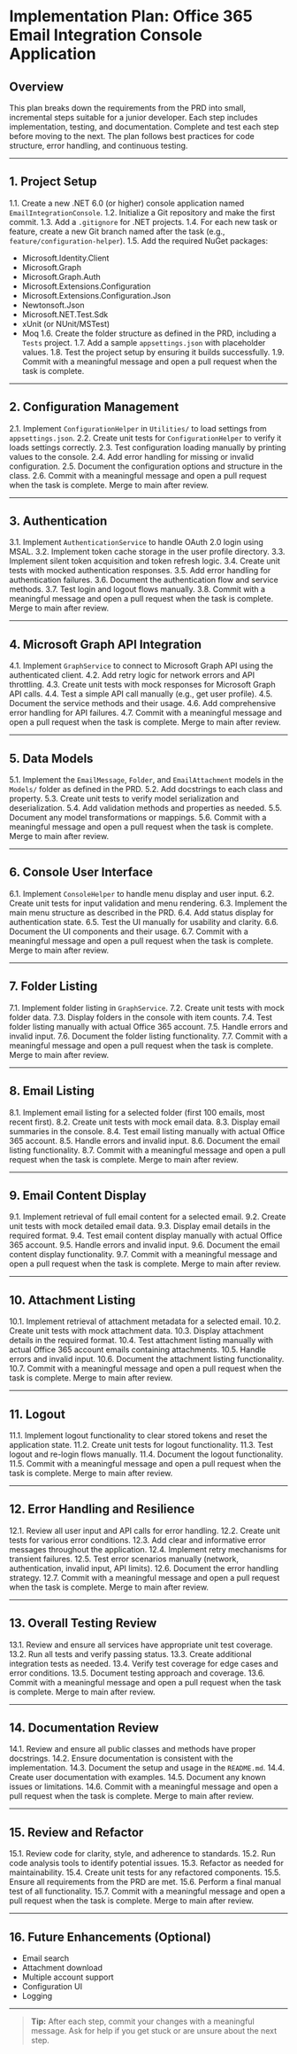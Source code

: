 # Implementation Plan: Office 365 Email Integration Console Application

## Overview
This plan breaks down the requirements from the PRD into small, incremental steps suitable for a junior developer. Each step includes implementation, testing, and documentation. Complete and test each step before moving to the next. The plan follows best practices for code structure, error handling, and continuous testing.

---

## 1. Project Setup
1.1. Create a new .NET 6.0 (or higher) console application named `EmailIntegrationConsole`.
1.2. Initialize a Git repository and make the first commit.
1.3. Add a `.gitignore` for .NET projects.
1.4. For each new task or feature, create a new Git branch named after the task (e.g., `feature/configuration-helper`).
1.5. Add the required NuGet packages:
   - Microsoft.Identity.Client
   - Microsoft.Graph
   - Microsoft.Graph.Auth
   - Microsoft.Extensions.Configuration
   - Microsoft.Extensions.Configuration.Json
   - Newtonsoft.Json
   - Microsoft.NET.Test.Sdk
   - xUnit (or NUnit/MSTest)
   - Moq
1.6. Create the folder structure as defined in the PRD, including a `Tests` project.
1.7. Add a sample `appsettings.json` with placeholder values.
1.8. Test the project setup by ensuring it builds successfully.
1.9. Commit with a meaningful message and open a pull request when the task is complete.

---

## 2. Configuration Management
2.1. Implement `ConfigurationHelper` in `Utilities/` to load settings from `appsettings.json`.
2.2. Create unit tests for `ConfigurationHelper` to verify it loads settings correctly.
2.3. Test configuration loading manually by printing values to the console.
2.4. Add error handling for missing or invalid configuration.
2.5. Document the configuration options and structure in the class.
2.6. Commit with a meaningful message and open a pull request when the task is complete. Merge to main after review.

---

## 3. Authentication
3.1. Implement `AuthenticationService` to handle OAuth 2.0 login using MSAL.
3.2. Implement token cache storage in the user profile directory.
3.3. Implement silent token acquisition and token refresh logic.
3.4. Create unit tests with mocked authentication responses.
3.5. Add error handling for authentication failures.
3.6. Document the authentication flow and service methods.
3.7. Test login and logout flows manually.
3.8. Commit with a meaningful message and open a pull request when the task is complete. Merge to main after review.

---

## 4. Microsoft Graph API Integration
4.1. Implement `GraphService` to connect to Microsoft Graph API using the authenticated client.
4.2. Add retry logic for network errors and API throttling.
4.3. Create unit tests with mock responses for Microsoft Graph API calls.
4.4. Test a simple API call manually (e.g., get user profile).
4.5. Document the service methods and their usage.
4.6. Add comprehensive error handling for API failures.
4.7. Commit with a meaningful message and open a pull request when the task is complete. Merge to main after review.

---

## 5. Data Models
5.1. Implement the `EmailMessage`, `Folder`, and `EmailAttachment` models in the `Models/` folder as defined in the PRD.
5.2. Add docstrings to each class and property.
5.3. Create unit tests to verify model serialization and deserialization.
5.4. Add validation methods and properties as needed.
5.5. Document any model transformations or mappings.
5.6. Commit with a meaningful message and open a pull request when the task is complete. Merge to main after review.

---

## 6. Console User Interface
6.1. Implement `ConsoleHelper` to handle menu display and user input.
6.2. Create unit tests for input validation and menu rendering.
6.3. Implement the main menu structure as described in the PRD.
6.4. Add status display for authentication state.
6.5. Test the UI manually for usability and clarity.
6.6. Document the UI components and their usage.
6.7. Commit with a meaningful message and open a pull request when the task is complete. Merge to main after review.

---

## 7. Folder Listing
7.1. Implement folder listing in `GraphService`.
7.2. Create unit tests with mock folder data.
7.3. Display folders in the console with item counts.
7.4. Test folder listing manually with actual Office 365 account.
7.5. Handle errors and invalid input.
7.6. Document the folder listing functionality.
7.7. Commit with a meaningful message and open a pull request when the task is complete. Merge to main after review.

---

## 8. Email Listing
8.1. Implement email listing for a selected folder (first 100 emails, most recent first).
8.2. Create unit tests with mock email data.
8.3. Display email summaries in the console.
8.4. Test email listing manually with actual Office 365 account.
8.5. Handle errors and invalid input.
8.6. Document the email listing functionality.
8.7. Commit with a meaningful message and open a pull request when the task is complete. Merge to main after review.

---

## 9. Email Content Display
9.1. Implement retrieval of full email content for a selected email.
9.2. Create unit tests with mock detailed email data.
9.3. Display email details in the required format.
9.4. Test email content display manually with actual Office 365 account.
9.5. Handle errors and invalid input.
9.6. Document the email content display functionality.
9.7. Commit with a meaningful message and open a pull request when the task is complete. Merge to main after review.

---

## 10. Attachment Listing
10.1. Implement retrieval of attachment metadata for a selected email.
10.2. Create unit tests with mock attachment data.
10.3. Display attachment details in the required format.
10.4. Test attachment listing manually with actual Office 365 account emails containing attachments.
10.5. Handle errors and invalid input.
10.6. Document the attachment listing functionality.
10.7. Commit with a meaningful message and open a pull request when the task is complete. Merge to main after review.

---

## 11. Logout
11.1. Implement logout functionality to clear stored tokens and reset the application state.
11.2. Create unit tests for logout functionality.
11.3. Test logout and re-login flows manually.
11.4. Document the logout functionality.
11.5. Commit with a meaningful message and open a pull request when the task is complete. Merge to main after review.

---

## 12. Error Handling and Resilience
12.1. Review all user input and API calls for error handling.
12.2. Create unit tests for various error conditions.
12.3. Add clear and informative error messages throughout the application.
12.4. Implement retry mechanisms for transient failures.
12.5. Test error scenarios manually (network, authentication, invalid input, API limits).
12.6. Document the error handling strategy.
12.7. Commit with a meaningful message and open a pull request when the task is complete. Merge to main after review.

---

## 13. Overall Testing Review
13.1. Review and ensure all services have appropriate unit test coverage.
13.2. Run all tests and verify passing status.
13.3. Create additional integration tests as needed.
13.4. Verify test coverage for edge cases and error conditions.
13.5. Document testing approach and coverage.
13.6. Commit with a meaningful message and open a pull request when the task is complete. Merge to main after review.

---

## 14. Documentation Review
14.1. Review and ensure all public classes and methods have proper docstrings.
14.2. Ensure documentation is consistent with the implementation.
14.3. Document the setup and usage in the `README.md`.
14.4. Create user documentation with examples.
14.5. Document any known issues or limitations.
14.6. Commit with a meaningful message and open a pull request when the task is complete. Merge to main after review.

---

## 15. Review and Refactor
15.1. Review code for clarity, style, and adherence to standards.
15.2. Run code analysis tools to identify potential issues.
15.3. Refactor as needed for maintainability.
15.4. Create unit tests for any refactored components.
15.5. Ensure all requirements from the PRD are met.
15.6. Perform a final manual test of all functionality.
15.7. Commit with a meaningful message and open a pull request when the task is complete. Merge to main after review.

---

## 16. Future Enhancements (Optional)

- Email search
- Attachment download
- Multiple account support
- Configuration UI
- Logging

---

> **Tip:** After each step, commit your changes with a meaningful message. Ask for help if you get stuck or are unsure about the next step.
